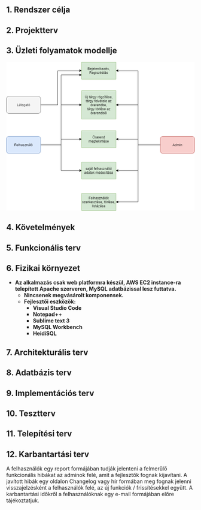 ## 1. Rendszer célja

## 2. Projektterv


## 3. Üzleti folyamatok modellje

![Üzleti folyamatok modellje](../Doc/Pictures/business_model.png)

## 4. Követelmények

## 5. Funkcionális terv

## 6. Fizikai környezet

- **Az alkalmazás csak web platformra készül, AWS EC2 instance-ra telepített Apache szerveren, MySQL adatbázissal lesz futtatva.**
  - **Nincsenek megvásárolt komponensek.**
  - **Fejlesztői eszközök:**
    - **Visual Studio Code**
    - **Notepad++**
    - **Sublime text 3**
    - **MySQL Workbench**
    - **HeidiSQL**

## 7. Architekturális terv

## 8. Adatbázis terv

## 9. Implementációs terv

## 10. Tesztterv

## 11. Telepítési terv

## 12. Karbantartási terv

A felhasználók egy report formájában tudják jelenteni a felmerűlő funkcionális hibákat az adminok felé, amit a fejlesztők fognak kijavítani.
A javított hibák egy oldalon Changelog vagy hír formában meg fognak jelenni visszajelzésként a felhasználók felé, az új funkciók / frissítésekkel együtt.
A karbantartási időkről a felhasználóknak egy e-mail formájában előre tájékoztatjuk.